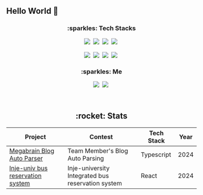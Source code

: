 ## Hello World 👋

<h3 align ="center">:sparkles:  Tech Stacks</h3>

<p align="center">
  <img src="https://img.shields.io/badge/react-%2320232a.svg?style=for-the-badge&logo=react&logoColor=%2361DAFB"></a>&nbsp
  <img src="https://img.shields.io/badge/figma-%23F24E1E.svg?style=for-the-badge&logo=figma&logoColor=white"></a>&nbsp
  <img src="https://img.shields.io/badge/TypeScript-007ACC?style=for-the-badge&logo=typescript&logoColor=white"/></a>&nbsp
  <img src="https://img.shields.io/badge/nestjs-%23E0234E.svg?style=for-the-badge&logo=nestjs&logoColor=white"/></a>&nbsp
  <br/>
  <br/>
  <img src="https://img.shields.io/badge/github%20actions-%232671E5.svg?style=for-the-badge&logo=githubactions&logoColor=white"/></a>&nbsp 
  <img src="https://img.shields.io/badge/Firebase-039BE5?style=for-the-badge&logo=Firebase&logoColor=white"/></a>&nbsp
  <img src="https://img.shields.io/badge/Postman-FF6C37?style=for-the-badge&logo=postman&logoColor=white"></a>&nbsp
  <img src="https://img.shields.io/badge/vercel-%23000000.svg?style=for-the-badge&logo=vercel&logoColor=white"></a>&nbsp
 </p>
 
 <h3 align ="center">:sparkles:  Me</h3>
 
 <p align="center">
   <a href="mailto:singhic@outlook.kr"><img src="https://img.shields.io/badge/Gmail-EA4335?style=flat-square&logo=Gmail&logoColor=white"/></a>&nbsp
  <a href="https://www.instagram.com/singhik__/"><img src="https://img.shields.io/badge/Instagram-E4405F?style=flat-square&logo=Instagram&logoColor=white"/></a>&nbsp
 </p>
 
</br>

 <h2 align ="center">:rocket: Stats</h3>
<div align=center>
  
| Project | Contest | Tech Stack | Year |
|---------|---------|------------|------|
| [Megabrain Blog Auto Parser](https://github.com/inje-megabrain/megabrain.kr) | Team Member's Blog Auto Parsing | Typescript | 2024 |
| [Inje-univ bus reservation system](https://github.com/inje-megabrain/irbs) | Inje-university Integrated bus reservation system | React | 2024 |

